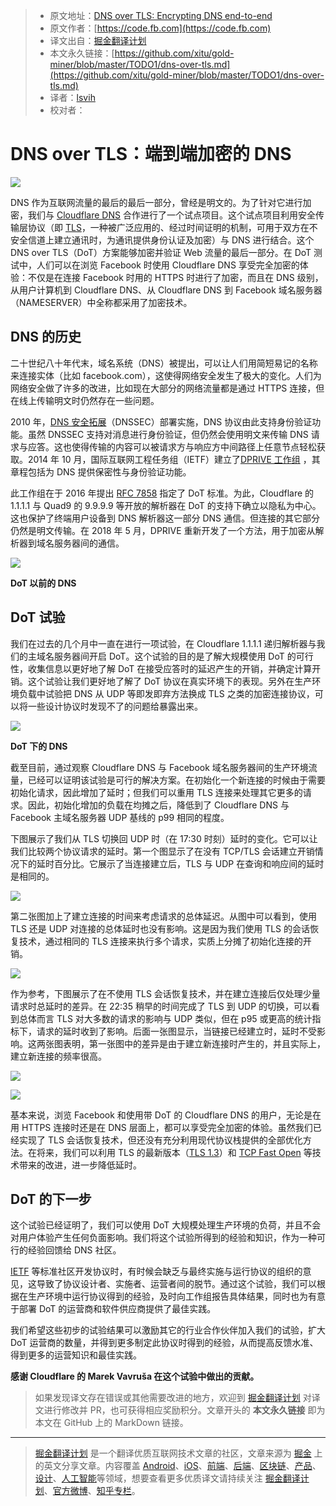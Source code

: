 > * 原文地址：[DNS over TLS: Encrypting DNS end-to-end](https://code.fb.com/security/dns-over-tls/)
> * 原文作者：[https://code.fb.com](https://code.fb.com)
> * 译文出自：[掘金翻译计划](https://github.com/xitu/gold-miner)
> * 本文永久链接：[https://github.com/xitu/gold-miner/blob/master/TODO1/dns-over-tls.md](https://github.com/xitu/gold-miner/blob/master/TODO1/dns-over-tls.md)
> * 译者：[lsvih](https://github.com/lsvih)
> * 校对者：

# DNS over TLS：端到端加密的 DNS

![](https://code.fb.com/wp-content/uploads/2018/12/DoT-Hero.jpg)

DNS 作为互联网流量的最后的最后一部分，曾经是明文的。为了针对它进行加密，我们与 [Cloudflare DNS](https://www.cloudflare.com/dns/) 合作进行了一个试点项目。这个试点项目利用安全传输层协议（即 [TLS](https://code.fb.com/networking-traffic/deploying-tls-1-3-at-scale-with-fizz-a-performant-open-source-tls-library/)，一种被广泛应用的、经过时间证明的机制，可用于双方在不安全信道上建立通讯时，为通讯提供身份认证及加密）与 DNS 进行结合。这个 DNS over TLS（DoT）方案能够加密并验证 Web 流量的最后一部分。在 DoT 测试中，人们可以在浏览 Facebook 时使用 Cloudflare DNS 享受完全加密的体验：不仅是在连接 Facebook 时用的 HTTPS 时进行了加密，而且在 DNS 级别，从用户计算机到 Cloudflare DNS、从 Cloudflare DNS 到 Facebook 域名服务器（NAMESERVER）中全称都采用了加密技术。

## DNS 的历史

二十世纪八十年代末，域名系统（DNS）被提出，可以让人们用简短易记的名称来连接实体（比如 facebook.com），这使得网络安全发生了极大的变化。人们为网络安全做了许多的改进，比如现在大部分的网络流量都是通过 HTTPS 连接，但在线上传输明文时仍然存在一些问题。

2010 年，[DNS 安全拓展](https://en.wikipedia.org/wiki/Domain_Name_System_Security_Extensions)（DNSSEC）部署实施，DNS 协议由此支持身份验证功能。虽然 DNSSEC 支持对消息进行身份验证，但仍然会使用明文来传输 DNS 请求与应答。这也使得传输的内容可以被请求方与响应方中间路径上任意节点轻松获取。2014 年 10 月，国际互联网工程任务组（IETF）建立了[DPRIVE 工作组](https://datatracker.ietf.org/wg/dprive/about/) ，其章程包括为 DNS 提供保密性与身份验证功能。

此工作组在于 2016 年提出 [RFC 7858](https://tools.ietf.org/html/rfc7858) 指定了 DoT 标准。为此，Cloudflare 的 1.1.1.1 与 Quad9 的 9.9.9.9 等开放的解析器在 DoT 的支持下确立以隐私为中心。这也保护了终端用户设备到 DNS 解析器这一部分 DNS 通信。但连接的其它部分仍然是明文传输。在 2018 年 5 月，DPRIVE 重新开发了一个方法，用于加密从解析器到域名服务器间的通信。

![](https://code.fb.com/wp-content/uploads/2018/12/DoT21.png)

**DoT 以前的 DNS**

## DoT 试验

我们在过去的几个月中一直在进行一项试验，在 Cloudflare 1.1.1.1 递归解析器与我们的主域名服务器间开启 DoT。这个试验的目的是了解大规模使用 DoT 的可行性，收集信息以更好地了解 DoT 在接受应答时的延迟产生的开销，并确定计算开销。这个试验让我们更好地了解了 DoT 协议在真实环境下的表现。另外在生产环境负载中试验把 DNS 从 UDP 等即发即弃方法换成 TLS 之类的加密连接协议，可以将一些设计协议时发现不了的问题给暴露出来。

![](https://code.fb.com/wp-content/uploads/2018/12/DoT3.jpg)

**DoT 下的 DNS**

截至目前，通过观察 Cloudflare DNS 与 Facebook 域名服务器间的生产环境流量，已经可以证明该试验是可行的解决方案。在初始化一个新连接的时候由于需要初始化请求，因此增加了延时；但我们可以重用 TLS 连接来处理其它更多的请求。因此，初始化增加的负载在均摊之后，降低到了 Cloudflare DNS 与 Facebook 主域名服务器 UDP 基线的 p99 相同的程度。

下图展示了我们从 TLS 切换回 UDP 时（在 17:30 时刻）延时的变化。它可以让我们比较两个协议请求的延时。第一个图显示了在没有 TCP/TLS 会话建立开销情况下的延时百分比。它展示了当连接建立后，TLS 与 UDP 在查询和响应间的延时是相同的。

![](https://code.fb.com/wp-content/uploads/2018/12/DoT41.png)

第二张图加上了建立连接的时间来考虑请求的总体延迟。从图中可以看到，使用 TLS 还是 UDP 对连接的总体延时也没有影响。这是因为我们使用 TLS 的会话恢复技术，通过相同的 TLS 连接来执行多个请求，实质上分摊了初始化连接的开销。

![](https://code.fb.com/wp-content/uploads/2018/12/DoT4.png)

作为参考，下图展示了在不使用 TLS 会话恢复技术，并在建立连接后仅处理少量请求时总延时的差异。在 22:35 稍早的时间完成了 TLS 到 UDP 的切换，可以看到总体而言 TLS 对大多数的请求的影响与 UDP 类似，但在 p95 或更高的统计指标下，请求的延时收到了影响。后面一张图显示，当链接已经建立时，延时不受影响。这两张图表明，第一张图中的差异是由于建立新连接时产生的，并且实际上，建立新连接的频率很高。

![](https://code.fb.com/wp-content/uploads/2018/12/DoT51.png)

![](https://code.fb.com/wp-content/uploads/2018/12/DoT61.png)

基本来说，浏览 Facebook 和使用带 DoT 的 Cloudflare DNS 的用户，无论是在用 HTTPS 连接时还是在 DNS 层面上，都可以享受完全加密的体验。虽然我们已经实现了 TLS 会话恢复技术，但还没有充分利用现代协议栈提供的全部优化方法。在将来，我们可以利用 TLS 的最新版本（[TLS 1.3](https://tools.ietf.org/html/rfc8446)）和 [TCP Fast Open](https://en.wikipedia.org/wiki/TCP_Fast_Open) 等技术带来的改进，进一步降低延时。

## DoT 的下一步

这个试验已经证明了，我们可以使用 DoT 大规模处理生产环境的负荷，并且不会对用户体验产生任何负面影响。我们将这个试验所得到的经验和知识，作为一种可行的经验回馈给 DNS 社区。

[IETF](https://www.ietf.org/) 等标准社区开发协议时，有时候会缺乏与最终实施与运行协议的组织的意见，这导致了协议设计者、实施者、运营者间的脱节。通过这个试验，我们可以根据在生产环境中运行协议得到的经验，及时向工作组报告具体结果，同时也为有意于部署 DoT 的运营商和软件供应商提供了最佳实践。

我们希望这些初步的试验结果可以激励其它的行业合作伙伴加入我们的试验，扩大 DoT 运营商的数量，并得到更多制定此协议时得到的经验，从而提高反馈水准、得到更多的运营知识和最佳实践。

**感谢 Cloudflare 的 Marek Vavruša 在这个试验中做出的贡献。**

> 如果发现译文存在错误或其他需要改进的地方，欢迎到 [掘金翻译计划](https://github.com/xitu/gold-miner) 对译文进行修改并 PR，也可获得相应奖励积分。文章开头的 **本文永久链接** 即为本文在 GitHub 上的 MarkDown 链接。


---

> [掘金翻译计划](https://github.com/xitu/gold-miner) 是一个翻译优质互联网技术文章的社区，文章来源为 [掘金](https://juejin.im) 上的英文分享文章。内容覆盖 [Android](https://github.com/xitu/gold-miner#android)、[iOS](https://github.com/xitu/gold-miner#ios)、[前端](https://github.com/xitu/gold-miner#前端)、[后端](https://github.com/xitu/gold-miner#后端)、[区块链](https://github.com/xitu/gold-miner#区块链)、[产品](https://github.com/xitu/gold-miner#产品)、[设计](https://github.com/xitu/gold-miner#设计)、[人工智能](https://github.com/xitu/gold-miner#人工智能)等领域，想要查看更多优质译文请持续关注 [掘金翻译计划](https://github.com/xitu/gold-miner)、[官方微博](http://weibo.com/juejinfanyi)、[知乎专栏](https://zhuanlan.zhihu.com/juejinfanyi)。
